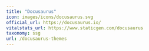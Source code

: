 ```yaml
---
title: "Docusaurus"
icon: images/icons/docusaurus.svg
official_url: https://docusaurus.io/
vitalstats_url: https://www.staticgen.com/docusaurus
taxonomy: ssg
url: /docusaurus-themes
---
```

